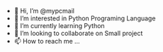 - 👋 Hi, I’m @mypcmail
- 👀 I’m interested in Python Programing Language
- 🌱 I’m currently learning Python
- 💞️ I’m looking to collaborate on Small project 
- 📫 How to reach me ...

<!---
mypcmail/mypcmail is a ✨ special ✨ repository because its `README.md` (this file) appears on your GitHub profile.
You can click the Preview link to take a look at your changes.
--->
